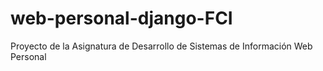 # web-personal-django-FCI
Proyecto de la Asignatura de Desarrollo de Sistemas de Información Web Personal

